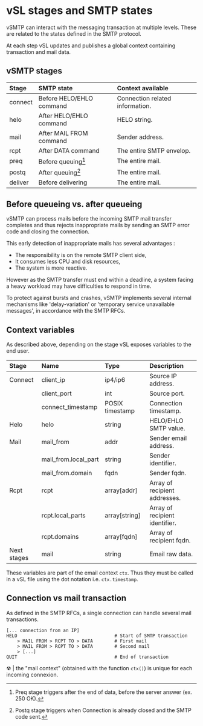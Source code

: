 # vSL stages and SMTP states

vSMTP can interact with the messaging transaction at multiple levels. These are related to the states defined in the SMTP protocol.

At each step vSL updates and publishes a global context containing transaction and mail data.

## vSMTP stages

| Stage   | SMTP state               | Context available               |
| :------ | :----------------------- | :------------------------------ |
| connect | Before HELO/EHLO command | Connection related information. |
| helo    | After HELO/EHLO command  | HELO string.                    |
| mail    | After MAIL FROM command  | Sender address.                 |
| rcpt    | After DATA command       | The entire SMTP envelop.        |
| preq    | Before queuing[^preq]    | The entire mail.                |
| postq   | After queuing[^postq]    | The entire mail.                |
| deliver | Before delivering        | The entire mail.                |

[^preq]: Preq stage triggers after the end of data, before the server answer (ex. 250 OK).

[^postq]: Postq stage triggers when Connection is already closed and the SMTP code sent.

## Before queueing vs. after queueing

vSMTP can process mails before the incoming SMTP mail transfer completes and thus rejects inappropriate mails by sending an SMTP error code and closing the connection.

This early detection of inappropriate mails has several advantages :

- The responsibility is on the remote SMTP client side,
- It consumes less CPU and disk resources,
- The system is more reactive.

However as the SMTP transfer must end within a deadline, a system facing a heavy workload may have difficulties to respond in time.

To protect against bursts and crashes, vSMTP implements several internal mechanisms like 'delay-variation' or 'temporary service unavailable messages', in accordance with the SMTP RFCs.

## Context variables

As described above, depending on the stage vSL exposes variables to the end user.

| Stage       | Name                 | Type            | Description                    |
| :---------- | :------------------- | :-------------- | :----------------------------- |
| Connect     | client_ip            | ip4/ip6         | Source IP address.             |
|             | client_port          | int             | Source port.                   |
|             | connect_timestamp    | POSIX timestamp | Connection timestamp.          |
| Helo        | helo                 | string          | HELO/EHLO SMTP value.          |
| Mail        | mail_from            | addr            | Sender email address.          |
|             | mail_from.local_part | string          | Sender identifier.             |
|             | mail_from.domain     | fqdn            | Sender fqdn.                   |
| Rcpt        | rcpt                 | array[addr]     | Array of recipient addresses.  |
|             | rcpt.local_parts     | array[string]   | Array of recipient identifier. |
|             | rcpt.domains         | array[fqdn]     | Array of recipient fqdn.       |
| Next stages | mail                 | string          | Email raw data.                |

These variables are part of the email context `ctx`. Thus they must be called in a vSL file using the dot notation i.e. `ctx.timestamp`.

## Connection vs mail transaction

As defined in the SMTP RFCs, a single connection can handle several mail transactions.

```shell
[... connection from an IP]
HELO                                    # Start of SMTP transaction 
    > MAIL FROM > RCPT TO > DATA        # First mail 
    > MAIL FROM > RCPT TO > DATA        # Second mail
    > [...]
QUIT                                    # End of transaction
```

&#9762; | the "mail context" (obtained with the function `ctx()`) is unique for each incoming connexion.
